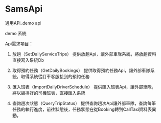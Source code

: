 # SamsApi
通用API_demo api

demo 系統

Api需求項目：
1.	放趟（SetDailyServiceTrips）
提供放趟Api，讓外部車隊系統，將放趟資料直接寫入系統Db

2.	取得預約任務（GetDailyBookings）
提供取得預約任務Api，讓外部車隊系統，取得系統從訂車客服接到的預約任務

3.	匯入班表（ImportDailyDriverSchedule）
提供匯入班表Api，讓外部車隊，將以編排好的司機班表，直接匯入系統

4.	查詢趟次狀態（QueryTripStatus）
提供查詢趟次Api讓外部車隊，查詢每筆任務的執行進度，前往狀態後，任務狀態在從Booking轉到CallTaxi資料表異動。





